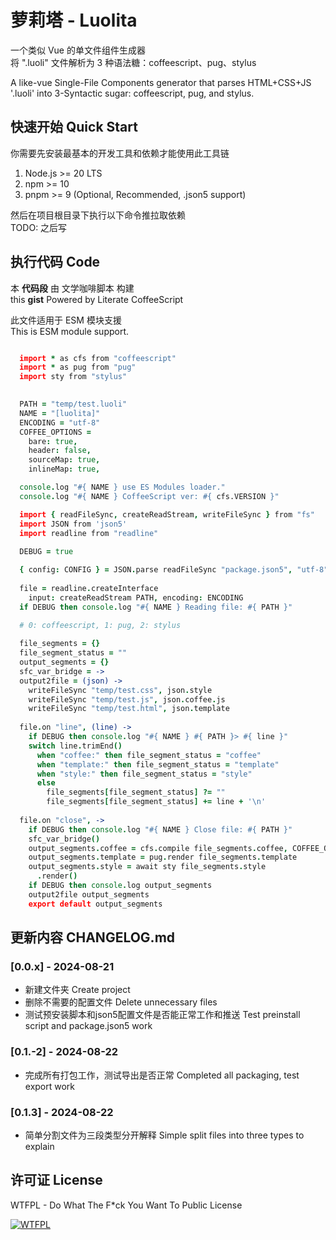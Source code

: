 # 萝莉塔 - Luolita

一个类似 Vue 的单文件组件生成器\
将 ".luoli" 文件解析为 3 种语法糖：coffeescript、pug、stylus

A like-vue Single-File Components generator that parses HTML+CSS+JS\
'.luoli' into 3-Syntactic sugar: coffeescript, pug, and stylus.

## 快速开始 Quick Start

你需要先安装最基本的开发工具和依赖才能使用此工具链
1. Node.js >= 20 LTS
2. npm >= 10
3. pnpm >= 9 (Optional, Recommended, .json5 support)

然后在项目根目录下执行以下命令推拉取依赖\
TODO: 之后写

## 执行代码 Code

本 **代码段** 由 文学咖啡脚本 构建\
this **gist** Powered by Literate CoffeeScript

此文件适用于 ESM 模块支援 \
This is ESM module support.

```coffeescript

  import * as cfs from "coffeescript"
  import * as pug from "pug"
  import sty from "stylus"
  

  PATH = "temp/test.luoli"
  NAME = "[luolita]"
  ENCODING = "utf-8"
  COFFEE_OPTIONS =
    bare: true,
    header: false,
    sourceMap: true,
    inlineMap: true,

  console.log "#{ NAME } use ES Modules loader."
  console.log "#{ NAME } CoffeeScript ver: #{ cfs.VERSION }"

  import { readFileSync, createReadStream, writeFileSync } from "fs"
  import JSON from 'json5'
  import readline from "readline"
  
  DEBUG = true

  { config: CONFIG } = JSON.parse readFileSync "package.json5", "utf-8"
  
  file = readline.createInterface 
    input: createReadStream PATH, encoding: ENCODING
  if DEBUG then console.log "#{ NAME } Reading file: #{ PATH }"
  
  # 0: coffeescript, 1: pug, 2: stylus

  file_segments = {}
  file_segment_status = ""
  output_segments = {}
  sfc_var_bridge = ->
  output2file = (json) -> 
    writeFileSync "temp/test.css", json.style
    writeFileSync "temp/test.js", json.coffee.js
    writeFileSync "temp/test.html", json.template
    
  file.on "line", (line) -> 
    if DEBUG then console.log "#{ NAME } #{ PATH }> #{ line }"
    switch line.trimEnd()
      when "coffee:" then file_segment_status = "coffee"
      when "template:" then file_segment_status = "template"
      when "style:" then file_segment_status = "style"
      else
        file_segments[file_segment_status] ?= ""
        file_segments[file_segment_status] += line + '\n'
  
  file.on "close", ->
    if DEBUG then console.log "#{ NAME } Close file: #{ PATH }"
    sfc_var_bridge()
    output_segments.coffee = cfs.compile file_segments.coffee, COFFEE_OPTIONS
    output_segments.template = pug.render file_segments.template
    output_segments.style = await sty file_segments.style
      .render()
    if DEBUG then console.log output_segments
    output2file output_segments
    export default output_segments

```

## 更新内容 CHANGELOG.md

### [0.0.x] - 2024-08-21
- 新建文件夹 Create project
- 删除不需要的配置文件 Delete unnecessary files
- 测试预安装脚本和json5配置文件是否能正常工作和推送 Test preinstall script and package.json5 work

### [0.1.-2] - 2024-08-22
- 完成所有打包工作，测试导出是否正常 Completed all packaging, test export work

### [0.1.3] - 2024-08-22
- 简单分割文件为三段类型分开解释 Simple split files into three types to explain

## 许可证 License

WTFPL - Do What The F*ck You Want To Public License

[
    ![WTFPL](http://www.wtfpl.net/wp-content/uploads/2012/12/wtfpl-badge-1.png)
](http://www.wtfpl.net/)

